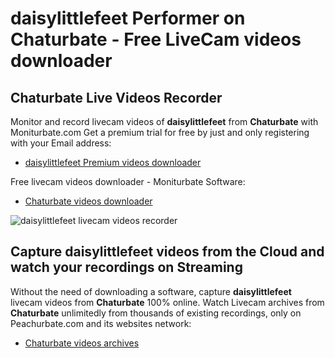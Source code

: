 # daisylittlefeet Performer on Chaturbate - Free LiveCam videos downloader

## Chaturbate Live Videos Recorder

Monitor and record livecam videos of **daisylittlefeet** from **Chaturbate** with Moniturbate.com
Get a premium trial for free by just and only registering with your Email address:
* [daisylittlefeet Premium videos downloader](https://moniturbate.com/request-demo-licence-key.html)

Free livecam videos downloader - Moniturbate Software:
* [Chaturbate videos downloader](https://moniturbate.com/moniturbate-download-software.html)

![daisylittlefeet livecam videos recorder](https://peachurnet.com/templates/moniturbate-software.png)


## Capture daisylittlefeet videos from the Cloud and watch your recordings on Streaming

Without the need of downloading a software, capture **daisylittlefeet** livecam videos from **Chaturbate** 100% online.
Watch Livecam archives from **Chaturbate** unlimitedly from thousands of existing recordings, only on Peachurbate.com and its websites network:
* [Chaturbate videos archives](https://peachurnet.com/)